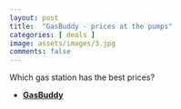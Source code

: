 ```yaml
---
layout: post
title:  "GasBuddy - prices at the pumps"
categories: [ deals ]
image: assets/images/3.jpg
comments: false
---
```


Which gas station has the best prices?

+ **[GasBuddy](https://www.gasbuddy.com/gasprices/alberta/calgary/)**



